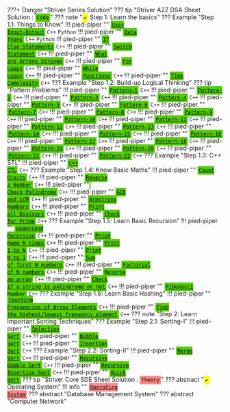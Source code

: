 <style>
    code {
        font-family: monospace;
    }

    .md-typeset code {
        border-radius: 1rem;
        font-size: 1.2em;
    }

    .red {
        border: 1px solid #ff8989;
        color: black;
        background-color: #ff8989;
        border-width: medium;
    }

    .orange {
        border: 1px solid #FFC543;
        color: black;
        background-color: #FFC543;
        border-width: medium;
    }

    .yellow {
        border: 1px solid yellow;
        color: black;
        background-color: yellow;
        border-width: medium;
    }

    .yellow-green {
        border: 1px solid #C8EA00;
        color: black;
        background-color: #C8EA00;
        border-width: medium;
    }

    .green {
        border: 1px solid #53d000;
        color: black;
        background-color: #53d000;
        border-width: medium;
    }
</style>


???+ Danger "Striver Series Solution"
    ??? tip "Striver A2Z DSA Sheet Solution : <code class="green">Code</code>"
        ??? note "<code class="yellow">✔️</code> Step 1: Learn the basics"
            ??? Example "Step 1.1: Things to Know"
                !!! pied-piper ""
                    <a href="../learning_resources/codepoint/striver_a2z_dsa_sheet_solution/step01/step1.1/User_Input-Output/"><code class="green">User Input-Output</code></a> <code class="gray">C++</code> <code class="gray">Python</code>
                !!! pied-piper ""
                    <a href="../learning_resources/codepoint/striver_a2z_dsa_sheet_solution/step01/step1.1/Data-Types/"><code class="green">Data Types</code></a> <code class="gray">C++</code> <code class="gray">Python</code>
                !!! pied-piper ""
                    <a href="../learning_resources/codepoint/striver_a2z_dsa_sheet_solution/step01/step1.1/If-Else-Statements/"><code class="green">If Else Statements</code></a> <code class="gray">C++</code>
                !!! pied-piper ""
                    <a href="../learning_resources/codepoint/striver_a2z_dsa_sheet_solution/step01/step1.1/Switch-Statement/"><code class="green">Switch Statement</code></a> <code class="gray">C++</code>
                !!! pied-piper ""
                    <a href="../learning_resources/codepoint/striver_a2z_dsa_sheet_solution/step01/step1.1/What-are-Arrays-Strings/"><code class="green">What are Arrays Strings</code></a> <code class="gray">C++</code>
                !!! pied-piper ""
                    <a href="../learning_resources/codepoint/striver_a2z_dsa_sheet_solution/step01/step1.1/For-Loops/"><code class="green">For Loops</code></a> <code class="gray">C++</code>
                !!! pied-piper ""
                    <a href="../learning_resources/codepoint/striver_a2z_dsa_sheet_solution/step01/step1.1/While-Loops/"><code class="green">While Loops</code></a> <code class="gray">C++</code>
                !!! pied-piper ""
                    <a href="../learning_resources/codepoint/striver_a2z_dsa_sheet_solution/step01/step1.1/Functions/"><code class="green">Functions</code></a> <code class="gray">C++</code>
                !!! pied-piper ""
                    <a href="../learning_resources/codepoint/striver_a2z_dsa_sheet_solution/step01/step1.1/Time-Complexity/"><code class="green">Time Complexity</code></a> <code class="gray">C++</code>
            ??? Example "Step 1.2: Build-up Logical Thinking"
                ??? tip "Pattern Problems"
                    !!! pied-piper ""
                        <a href="../learning_resources/codepoint/striver_a2z_dsa_sheet_solution/step01/step1.2/Pattern_Problems/Pattern-1/"><code class="green">Pattern-1</code></a> <code class="gray">C++</code>
                    !!! pied-piper ""
                        <a href="../learning_resources/codepoint/striver_a2z_dsa_sheet_solution/step01/step1.2/Pattern_Problems/Pattern-2/"><code class="green">Pattern-2</code></a> <code class="gray">C++</code>
                    !!! pied-piper ""
                        <a href="../learning_resources/codepoint/striver_a2z_dsa_sheet_solution/step01/step1.2/Pattern_Problems/Pattern-3/"><code class="green">Pattern-3</code></a> <code class="gray">C++</code>
                    !!! pied-piper ""
                        <a href="../learning_resources/codepoint/striver_a2z_dsa_sheet_solution/step01/step1.2/Pattern_Problems/Pattern-4/"><code class="green">Pattern-4</code></a> <code class="gray">C++</code>
                    !!! pied-piper ""
                        <a href="../learning_resources/codepoint/striver_a2z_dsa_sheet_solution/step01/step1.2/Pattern_Problems/Pattern-5/"><code class="green">Pattern-5</code></a> <code class="gray">C++</code>
                    !!! pied-piper ""
                        <a href="../learning_resources/codepoint/striver_a2z_dsa_sheet_solution/step01/step1.2/Pattern_Problems/Pattern-6/"><code class="green">Pattern-6</code></a> <code class="gray">C++</code>
                    !!! pied-piper ""
                        <a href="../learning_resources/codepoint/striver_a2z_dsa_sheet_solution/step01/step1.2/Pattern_Problems/Pattern-7/"><code class="green">Pattern-7</code></a> <code class="gray">C++</code>
                    !!! pied-piper ""
                        <a href="../learning_resources/codepoint/striver_a2z_dsa_sheet_solution/step01/step1.2/Pattern_Problems/Pattern-8/"><code class="green">Pattern-8</code></a> <code class="gray">C++</code>
                    !!! pied-piper ""
                        <a href="../learning_resources/codepoint/striver_a2z_dsa_sheet_solution/step01/step1.2/Pattern_Problems/Pattern-9/"><code class="green">Pattern-9</code></a> <code class="gray">C++</code>
                    !!! pied-piper ""
                        <a href="../learning_resources/codepoint/striver_a2z_dsa_sheet_solution/step01/step1.2/Pattern_Problems/Pattern-10/"><code class="green">Pattern-10</code></a> <code class="gray">C++</code>
                    !!! pied-piper ""
                        <a href="../learning_resources/codepoint/striver_a2z_dsa_sheet_solution/step01/step1.2/Pattern_Problems/Pattern-11/"><code class="green">Pattern-11</code></a> <code class="gray">C++</code>
                    !!! pied-piper ""
                        <a href="../learning_resources/codepoint/striver_a2z_dsa_sheet_solution/step01/step1.2/Pattern_Problems/Pattern-12/"><code class="green">Pattern-12</code></a> <code class="gray">C++</code>
                    !!! pied-piper ""
                        <a href="../learning_resources/codepoint/striver_a2z_dsa_sheet_solution/step01/step1.2/Pattern_Problems/Pattern-13/"><code class="green">Pattern-13</code></a> <code class="gray">C++</code>
                    !!! pied-piper ""
                        <a href="../learning_resources/codepoint/striver_a2z_dsa_sheet_solution/step01/step1.2/Pattern_Problems/Pattern-14/"><code class="green">Pattern-14</code></a> <code class="gray">C++</code>
                    !!! pied-piper ""
                        <a href="../learning_resources/codepoint/striver_a2z_dsa_sheet_solution/step01/step1.2/Pattern_Problems/Pattern-15/"><code class="green">Pattern-15</code></a> <code class="gray">C++</code>
                    !!! pied-piper ""
                        <a href="../learning_resources/codepoint/striver_a2z_dsa_sheet_solution/step01/step1.2/Pattern_Problems/Pattern-16/"><code class="green">Pattern-16</code></a> <code class="gray">C++</code>
                    !!! pied-piper ""
                        <a href="../learning_resources/codepoint/striver_a2z_dsa_sheet_solution/step01/step1.2/Pattern_Problems/Pattern-17/"><code class="green">Pattern-17</code></a> <code class="gray">C++</code>
                    !!! pied-piper ""
                        <a href="../learning_resources/codepoint/striver_a2z_dsa_sheet_solution/step01/step1.2/Pattern_Problems/Pattern-18/"><code class="green">Pattern-18</code></a> <code class="gray">C++</code>
                    !!! pied-piper ""
                        <a href="../learning_resources/codepoint/striver_a2z_dsa_sheet_solution/step01/step1.2/Pattern_Problems/Pattern-19/"><code class="green">Pattern-19</code></a> <code class="gray">C++</code>
                    !!! pied-piper ""
                        <a href="../learning_resources/codepoint/striver_a2z_dsa_sheet_solution/step01/step1.2/Pattern_Problems/Pattern-20/"><code class="green">Pattern-20</code></a> <code class="gray">C++</code>
                    !!! pied-piper ""
                        <a href="../learning_resources/codepoint/striver_a2z_dsa_sheet_solution/step01/step1.2/Pattern_Problems/Pattern-21/"><code class="green">Pattern-21</code></a> <code class="gray">C++</code>
                    !!! pied-piper ""
                        <a href="../learning_resources/codepoint/striver_a2z_dsa_sheet_solution/step01/step1.2/Pattern_Problems/Pattern-22/"><code class="green">Pattern-22</code></a> <code class="gray">C++</code>
            ??? Example "Step 1.3: C++ STL"
                !!! pied-piper ""
                    <a href="../learning_resources/codepoint/striver_a2z_dsa_sheet_solution/step01/step1.3/CPP-STL/"><code class="green">C++ STL</code></a> <code class="gray">C++</code>
            ??? Example "Step 1.4: Know Basic Maths"
                !!! pied-piper ""
                    <a href="../learning_resources/codepoint/striver_a2z_dsa_sheet_solution/step01/step1.4/Count-Digits/"><code class="green">Count Digits</code></a> <code class="gray">C++</code>
                !!! pied-piper ""
                    <a href="../learning_resources/codepoint/striver_a2z_dsa_sheet_solution/step01/step1.4/Reverse-a-Number/"><code class="green">Reverse a Number</code></a> <code class="gray">C++</code>
                !!! pied-piper ""
                    <a href="../learning_resources/codepoint/striver_a2z_dsa_sheet_solution/step01/step1.4/Check-Palindrome/"><code class="green">	Check Palindrome</code></a> <code class="gray">C++</code>
                !!! pied-piper ""
                    <a href="../learning_resources/codepoint/striver_a2z_dsa_sheet_solution/step01/step1.4/GCD-and-LCM/"><code class="green">GCD and LCM</code></a> <code class="gray">C++</code>
                !!! pied-piper ""
                    <a href="../learning_resources/codepoint/striver_a2z_dsa_sheet_solution/step01/step1.4/Armstrong-Numbers/"><code class="green">Armstrong Numbers</code></a> <code class="gray">C++</code>
                !!! pied-piper ""
                    <a href="../learning_resources/codepoint/striver_a2z_dsa_sheet_solution/step01/step1.4/Print-all-Divisors/"><code class="green">Print all Divisors</code></a> <code class="gray">C++</code>
                !!! pied-piper ""
                    <a href="../learning_resources/codepoint/striver_a2z_dsa_sheet_solution/step01/step1.4/Check-for-Prime/"><code class="green">Check for Prime</code></a> <code class="gray">C++</code>
            ??? Example "Step 1.5: Learn Basic Recursion"
                !!! pied-piper ""
                    <a href="../learning_resources/codepoint/striver_a2z_dsa_sheet_solution/step01/step1.5/Undestand-Recursion/"><code class="green">Undestand Recursion</code></a> <code class="gray">C++</code>
                !!! pied-piper ""
                    <a href="../learning_resources/codepoint/striver_a2z_dsa_sheet_solution/step01/step1.5/Print-Name-N-times/"><code class="green">Print Name N times</code></a> <code class="gray">C++</code>
                !!! pied-piper ""
                    <a href="../learning_resources/codepoint/striver_a2z_dsa_sheet_solution/step01/step1.5/Print-1-to-N/"><code class="green">Print 1 to N</code></a> <code class="gray">C++</code>
                !!! pied-piper ""
                    <a href="../learning_resources/codepoint/striver_a2z_dsa_sheet_solution/step01/step1.5/Print-N-to-1/"><code class="green">Print N to 1</code></a> <code class="gray">C++</code>
                !!! pied-piper ""
                    <a href="../learning_resources/codepoint/striver_a2z_dsa_sheet_solution/step01/step1.5/Sum-of-first-N-numbers/"><code class="green">Sum of first N numbers</code></a> <code class="gray">C++</code>
                !!! pied-piper ""
                    <a href="../learning_resources/codepoint/striver_a2z_dsa_sheet_solution/step01/step1.5/Factorial-of-N-numbers/"><code class="green">Factorial of N numbers</code></a> <code class="gray">C++</code>
                !!! pied-piper ""
                    <a href="../learning_resources/codepoint/striver_a2z_dsa_sheet_solution/step01/step1.5/Reverse-an-array/"><code class="green">Reverse an array</code></a> <code class="gray">C++</code>
                !!! pied-piper ""
                    <a href="../learning_resources/codepoint/striver_a2z_dsa_sheet_solution/step01/step1.5/Check-if-a-string-is-palindrome-or-not/"><code class="green">Check if a string is palindrome or not</code></a> <code class="gray">C++</code>
                !!! pied-piper ""
                    <a href="../learning_resources/codepoint/striver_a2z_dsa_sheet_solution/step01/step1.5/Fibonacci-Number/"><code class="green">Fibonacci Number</code></a> <code class="gray">C++</code>
            ??? Example "Step 1.6: Learn Basic Hashing"
                !!! pied-piper ""
                    <a href="../learning_resources/codepoint/striver_a2z_dsa_sheet_solution/step01/step1.6/Counting-Frequencies-of-Array-Elements/"><code class="green">Counting Frequencies of Array Elements</code></a> <code class="gray">C++</code>
                !!! pied-piper ""
                    <a href="../learning_resources/codepoint/striver_a2z_dsa_sheet_solution/step01/step1.6/Find-the-highest_lowest-frequency-element/"><code class="green">Find the highest/lowest frequency element</code></a> <code class="gray">C++</code>
        ??? note "Step 2: Learn Important Sorting Techniques"
            ??? Example "Step 2.1: Sorting-I"
                !!! pied-piper ""
                    <a href="../learning_resources/codepoint/striver_a2z_dsa_sheet_solution/step02/step2.1/Selection-Sort/"><code class="green">Selection Sort</code></a> <code class="gray">C++</code>
                !!! pied-piper ""
                    <a href="../learning_resources/codepoint/striver_a2z_dsa_sheet_solution/step02/step2.1/Bubble-Sort/"><code class="green">Bubble Sort</code></a> <code class="gray">C++</code>
                !!! pied-piper ""
                    <a href="../learning_resources/codepoint/striver_a2z_dsa_sheet_solution/step02/step2.1/Insertion-Sort/"><code class="green">Insertion Sort</code></a> <code class="gray">C++</code>
            ??? Example "Step 2.2: Sorting-II"
                !!! pied-piper ""
                    <a href="../learning_resources/codepoint/striver_a2z_dsa_sheet_solution/step02/step2.2/Merge-Sort/"><code class="green">Merge Sort</code></a> <code class="gray">C++</code>
                !!! pied-piper ""
                    <a href="../learning_resources/codepoint/striver_a2z_dsa_sheet_solution/step02/step2.2/Recursive-Bubble-Sort/"><code class="green">Recursive Bubble Sort</code></a> <code class="gray">C++</code>
                !!! pied-piper ""
                    <a href="../learning_resources/codepoint/striver_a2z_dsa_sheet_solution/step02/step2.2/Recursive-Insertion-Sort/"><code class="green">Recursive Insertion Sort</code></a> <code class="gray">C++</code>
                !!! pied-piper ""
                    <a href="../learning_resources/codepoint/striver_a2z_dsa_sheet_solution/step02/step2.2/Quick-Sort/"><code class="green">Quick Sort</code></a>
    ??? tip "Striver Core SDE Sheet Solution : <code class="red">Theory</code>"
        ??? abstract "<code class="yellow">✔️</code>  Operating System"
            !!! info ""
                <a href="../learning_resources/codepoint/striver_core_sde_sheet_solution/operating_system/OS"><code class="red">Operating System</code></a>
        ??? abstract "Database Management System"
        ??? abstract "Computer Network"